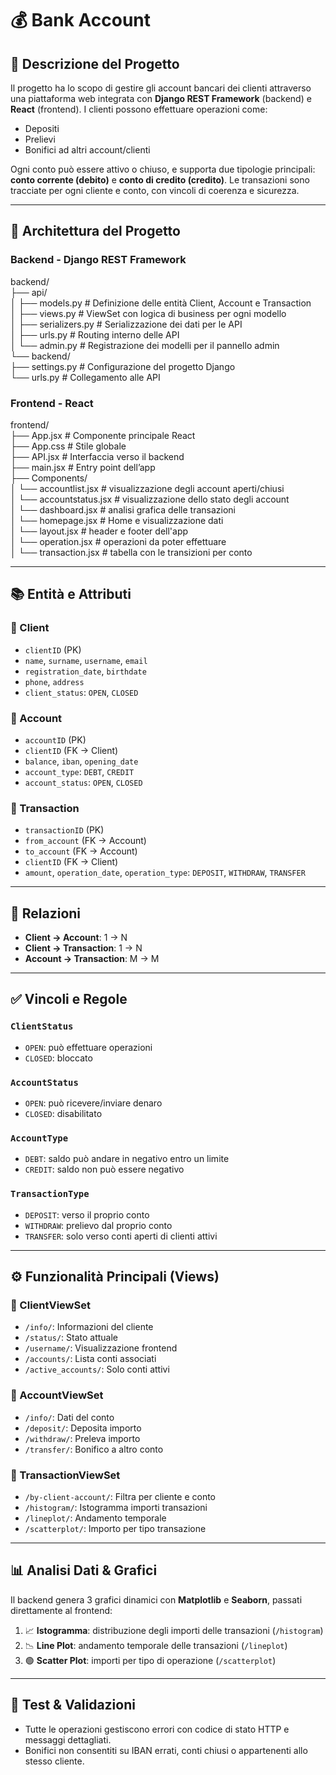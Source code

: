 # 💰 Bank Account

## 📌 Descrizione del Progetto

Il progetto ha lo scopo di gestire gli account bancari dei clienti attraverso una piattaforma web integrata con **Django REST Framework** (backend) e **React** (frontend). I clienti possono effettuare operazioni come:

- Depositi
- Prelievi
- Bonifici ad altri account/clienti

Ogni conto può essere attivo o chiuso, e supporta due tipologie principali: **conto corrente (debito)** e **conto di credito (credito)**. Le transazioni sono tracciate per ogni cliente e conto, con vincoli di coerenza e sicurezza.

---

## 🧱 Architettura del Progetto

### Backend - Django REST Framework

backend/  
├── api/  
│ ├── models.py # Definizione delle entità Client, Account e Transaction  
│ ├── views.py # ViewSet con logica di business per ogni modello  
│ ├── serializers.py # Serializzazione dei dati per le API  
│ ├── urls.py # Routing interno delle API  
│ └── admin.py # Registrazione dei modelli per il pannello admin  
└── backend/  
├── settings.py # Configurazione del progetto Django  
└── urls.py # Collegamento alle API  

### Frontend - React

frontend/  
├── App.jsx # Componente principale React  
├── App.css # Stile globale  
├── API.jsx # Interfaccia verso il backend  
├── main.jsx # Entry point dell’app  
├── Components/  
│ └── accountlist.jsx # visualizzazione degli account aperti/chiusi  
│ └── accountstatus.jsx # visualizzazione dello stato degli account  
│ └── dashboard.jsx # analisi grafica delle transazioni  
│ └── homepage.jsx # Home e visualizzazione dati  
│ └── layout.jsx # header e footer dell'app  
│ └── operation.jsx # operazioni da poter effettuare  
│ └── transaction.jsx # tabella con le transizioni per conto  

---

## 📚 Entità e Attributi

### 🧍 Client
- `clientID` (PK)
- `name`, `surname`, `username`, `email`
- `registration_date`, `birthdate`
- `phone`, `address`
- `client_status`: `OPEN`, `CLOSED`

### 🏦 Account
- `accountID` (PK)
- `clientID` (FK → Client)
- `balance`, `iban`, `opening_date`
- `account_type`: `DEBT`, `CREDIT`
- `account_status`: `OPEN`, `CLOSED`

### 🔁 Transaction
- `transactionID` (PK)
- `from_account` (FK → Account)
- `to_account` (FK → Account)
- `clientID` (FK → Client)
- `amount`, `operation_date`, `operation_type`: `DEPOSIT`, `WITHDRAW`, `TRANSFER`

---

## 🔗 Relazioni

- **Client → Account**: 1 → N
- **Client → Transaction**: 1 → N
- **Account → Transaction**: M → M

---

## ✅ Vincoli e Regole

### `ClientStatus`
- `OPEN`: può effettuare operazioni
- `CLOSED`: bloccato

### `AccountStatus`
- `OPEN`: può ricevere/inviare denaro
- `CLOSED`: disabilitato

### `AccountType`
- `DEBT`: saldo può andare in negativo entro un limite
- `CREDIT`: saldo non può essere negativo

### `TransactionType`
- `DEPOSIT`: verso il proprio conto
- `WITHDRAW`: prelievo dal proprio conto
- `TRANSFER`: solo verso conti aperti di clienti attivi

---

## ⚙️ Funzionalità Principali (Views)

### 🔹 ClientViewSet
- `/info/`: Informazioni del cliente
- `/status/`: Stato attuale
- `/username/`: Visualizzazione frontend
- `/accounts/`: Lista conti associati
- `/active_accounts/`: Solo conti attivi

### 🔹 AccountViewSet
- `/info/`: Dati del conto
- `/deposit/`: Deposita importo
- `/withdraw/`: Preleva importo
- `/transfer/`: Bonifico a altro conto

### 🔹 TransactionViewSet
- `/by-client-account/`: Filtra per cliente e conto
- `/histogram/`: Istogramma importi transazioni
- `/lineplot/`: Andamento temporale
- `/scatterplot/`: Importo per tipo transazione

---

## 📊 Analisi Dati & Grafici

Il backend genera 3 grafici dinamici con **Matplotlib** e **Seaborn**, passati direttamente al frontend:

1. 📈 **Istogramma**: distribuzione degli importi delle transazioni (`/histogram`)
2. 📉 **Line Plot**: andamento temporale delle transazioni (`/lineplot`)
3. 🟢 **Scatter Plot**: importi per tipo di operazione (`/scatterplot`)

---

## 🧪 Test & Validazioni

- Tutte le operazioni gestiscono errori con codice di stato HTTP e messaggi dettagliati.
- Bonifici non consentiti su IBAN errati, conti chiusi o appartenenti allo stesso cliente.
<!-- 
---

## 🔗 Link Utili

### 🛠 Django
- [Admin Panel](https://docs.djangoproject.com/en/5.2/ref/contrib/admin/)
- [Models](https://docs.djangoproject.com/en/5.1/topics/db/models/)
- [Serializers](https://www.django-rest-framework.org/api-guide/serializers/)
- [ViewSets](https://www.django-rest-framework.org/api-guide/viewsets/)
- [Query API](https://docs.djangoproject.com/en/5.2/topics/db/queries/)

### 📊 Visualizzazioni
- [Seaborn Docs](https://seaborn.pydata.org/)
- [React Plot Integration](https://stackoverflow.com/questions/72303450/how-would-i-render-data-from-a-django-model-with-a-react-frontend)

---

## 📎 Note Finali

- Tutti i modelli, viste e serializzatori seguono una struttura modulare.
- È possibile estendere la piattaforma con autenticazione avanzata, gestione carte, limiti personalizzati o reportistica mensile. -->
